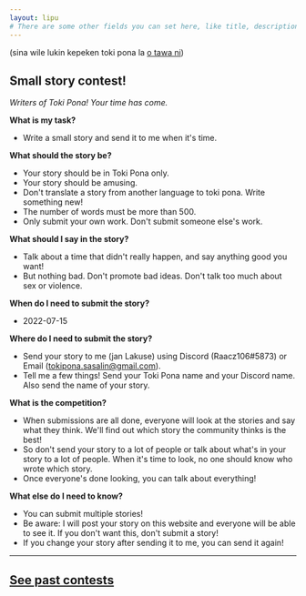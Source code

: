 ```yaml
---
layout: lipu
# There are some other fields you can set here, like title, description, icon, image and color. They control what the page displays as the tab title, as well as how it appears in discord embeds
---
```

(sina wile lukin kepeken toki pona la [o tawa ni](index.md))

## Small story contest!

*Writers of Toki Pona! Your time has come.*

**What is my task?**
- Write a small story and send it to me when it's time.

**What should the story be?**
- Your story should be in Toki Pona only.
- Your story should be amusing.
- Don't translate a story from another language to toki pona. Write something new!
- The number of words must be more than 500.
- Only submit your own work. Don't submit someone else's work.

**What should I say in the story?**
- Talk about a time that didn't really happen, and say anything good you want!
- But nothing bad. Don't promote bad ideas. Don't talk too much about sex or violence.

**When do I need to submit the story?**
- 2022-07-15

**Where do I need to submit the story?**
- Send your story to me (jan Lakuse) using Discord (Raacz106#5873) or Email (tokipona.sasalin@gmail.com).
- Tell me a few things! Send your Toki Pona name and your Discord name. Also send the name of your story.

**What is the competition?**
- When submissions are all done, everyone will look at the stories and say what they think. We'll find out which story the community thinks is the best!
- So don't send your story to a lot of people or talk about what's in your story to a lot of people. When it's time to look, no one should know who wrote which story.
- Once everyone's done looking, you can talk about everything!

**What else do I need to know?**
- You can submit multiple stories!
- Be aware: I will post your story on this website and everyone will be able to see it. If you don't want this, don't submit a story!
- If you change your story after sending it to me, you can send it again!

***

## [See past contests](sitelen_ma_eng.md)

